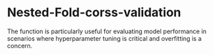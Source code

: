 # Nested-Fold-corss-validation
 The function is particularly useful for evaluating model performance in scenarios where hyperparameter tuning is critical and overfitting is a concern.
